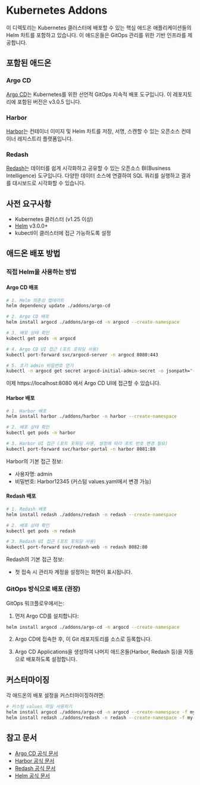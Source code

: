 # Kubernetes Addons

이 디렉토리는 Kubernetes 클러스터에 배포할 수 있는 핵심 애드온 애플리케이션들의 Helm 차트를 포함하고 있습니다. 이 애드온들은 GitOps 관리를 위한 기반 인프라를 제공합니다.

## 포함된 애드온

### Argo CD

[Argo CD](https://argo-cd.readthedocs.io/)는 Kubernetes를 위한 선언적 GitOps 지속적 배포 도구입니다. 이 레포지토리에 포함된 버전은 v3.0.5 입니다.

### Harbor

[Harbor](https://goharbor.io/)는 컨테이너 이미지 및 Helm 차트를 저장, 서명, 스캔할 수 있는 오픈소스 컨테이너 레지스트리 플랫폼입니다.

### Redash

[Redash](https://redash.io/)는 데이터를 쉽게 시각화하고 공유할 수 있는 오픈소스 BI(Business Intelligence) 도구입니다. 다양한 데이터 소스에 연결하여 SQL 쿼리를 실행하고 결과를 대시보드로 시각화할 수 있습니다.

## 사전 요구사항

- Kubernetes 클러스터 (v1.25 이상)
- [Helm](https://helm.sh/) v3.0.0+
- kubectl이 클러스터에 접근 가능하도록 설정

## 애드온 배포 방법

### 직접 Helm을 사용하는 방법

#### Argo CD 배포

```bash
# 1. Helm 의존성 업데이트
helm dependency update ./addons/argo-cd

# 2. Argo CD 배포
helm install argocd ./addons/argo-cd -n argocd --create-namespace

# 3. 배포 상태 확인
kubectl get pods -n argocd

# 4. Argo CD UI 접근 (포트 포워딩 사용)
kubectl port-forward svc/argocd-server -n argocd 8080:443

# 5. 초기 admin 비밀번호 얻기
kubectl -n argocd get secret argocd-initial-admin-secret -o jsonpath="{.data.password}" | base64 -d
```

이제 https://localhost:8080 에서 Argo CD UI에 접근할 수 있습니다.

#### Harbor 배포

```bash
# 1. Harbor 배포
helm install harbor ./addons/harbor -n harbor --create-namespace

# 2. 배포 상태 확인
kubectl get pods -n harbor

# 3. Harbor UI 접근 (포트 포워딩 사용, 설정에 따라 포트 번호 변경 필요)
kubectl port-forward svc/harbor-portal -n harbor 8081:80
```

Harbor의 기본 접근 정보:
- 사용자명: admin
- 비밀번호: Harbor12345 (커스텀 values.yaml에서 변경 가능)

#### Redash 배포

```bash
# 1. Redash 배포
helm install redash ./addons/redash -n redash --create-namespace

# 2. 배포 상태 확인
kubectl get pods -n redash

# 3. Redash UI 접근 (포트 포워딩 사용)
kubectl port-forward svc/redash-web -n redash 8082:80
```

Redash의 기본 접근 정보:
- 첫 접속 시 관리자 계정을 설정하는 화면이 표시됩니다.

### GitOps 방식으로 배포 (권장)

GitOps 워크플로우에서는:

1. 먼저 Argo CD를 설치합니다:
```bash
helm install argocd ./addons/argo-cd -n argocd --create-namespace
```

2. Argo CD에 접속한 후, 이 Git 레포지토리를 소스로 등록합니다.

3. Argo CD Applications을 생성하여 나머지 애드온들(Harbor, Redash 등)을 자동으로 배포하도록 설정합니다.

## 커스터마이징

각 애드온의 배포 설정을 커스터마이징하려면:

```bash
# 커스텀 values 파일 사용하기
helm install argocd ./addons/argo-cd -n argocd --create-namespace -f my-argocd-values.yaml
helm install redash ./addons/redash -n redash --create-namespace -f my-redash-values.yaml
```

## 참고 문서

- [Argo CD 공식 문서](https://argo-cd.readthedocs.io/)
- [Harbor 공식 문서](https://goharbor.io/docs/)
- [Redash 공식 문서](https://redash.io/help/)
- [Helm 공식 문서](https://helm.sh/docs/)